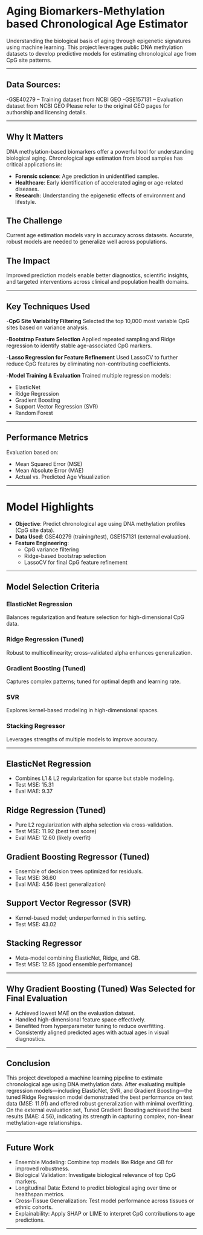 # Aging Biomarkers-Methylation based Chronological Age Estimator
Understanding the biological basis of aging through epigenetic signatures using machine learning. This project leverages public DNA methylation datasets to develop predictive models for estimating chronological age from CpG site patterns.

---

## Data Sources:

-GSE40279 – Training dataset from NCBI GEO
-GSE157131 – Evaluation dataset from NCBI GEO
Please refer to the original GEO pages for authorship and licensing details.

---

## Why It Matters
DNA methylation-based biomarkers offer a powerful tool for understanding biological aging. Chronological age estimation from blood samples has critical applications in:
  - **Forensic science**: Age prediction in unidentified samples.
  - **Healthcare**: Early identification of accelerated aging or age-related diseases.
  - **Research**: Understanding the epigenetic effects of environment and lifestyle.

## The Challenge
  Current age estimation models vary in accuracy across datasets.
  Accurate, robust models are needed to generalize well across populations.

## The Impact
Improved prediction models enable better diagnostics, scientific insights, and targeted interventions across clinical and population health domains.

---

## Key Techniques Used
-**CpG Site Variability Filtering**
Selected the top 10,000 most variable CpG sites based on variance analysis.

-**Bootstrap Feature Selection**
Applied repeated sampling and Ridge regression to identify stable age-associated CpG markers.

-**Lasso Regression for Feature Refinement**
Used LassoCV to further reduce CpG features by eliminating non-contributing coefficients.

-**Model Training & Evaluation**
Trained multiple regression models:
- ElasticNet
- Ridge Regression
- Gradient Boosting
- Support Vector Regression (SVR)
- Random Forest

---

## Performance Metrics
Evaluation based on:
- Mean Squared Error (MSE)
- Mean Absolute Error (MAE)
- Actual vs. Predicted Age Visualization

---

# Model Highlights 

- **Objective**: Predict chronological age using DNA methylation profiles (CpG site data).
- **Data Used**: GSE40279 (training/test), GSE157131 (external evaluation).
- **Feature Engineering**:
  - CpG variance filtering
  - Ridge-based bootstrap selection
  - LassoCV for final CpG feature refinement

---

## Model Selection Criteria

### **ElasticNet Regression**
Balances regularization and feature selection for high-dimensional CpG data.

### **Ridge Regression (Tuned)**
Robust to multicollinearity; cross-validated alpha enhances generalization.

### **Gradient Boosting (Tuned)**
Captures complex patterns; tuned for optimal depth and learning rate.

### **SVR**
Explores kernel-based modeling in high-dimensional spaces.

### **Stacking Regressor**
Leverages strengths of multiple models to improve accuracy.

---

## ElasticNet Regression
- Combines L1 & L2 regularization for sparse but stable modeling.
- Test MSE: 15.31
- Eval MAE: 9.37

## Ridge Regression (Tuned)
- Pure L2 regularization with alpha selection via cross-validation.
- Test MSE: 11.92 (best test score)
- Eval MAE: 12.60 (likely overfit)

## Gradient Boosting Regressor (Tuned)
- Ensemble of decision trees optimized for residuals.
- Test MSE: 36.60
- Eval MAE: 4.56 (best generalization)

## Support Vector Regressor (SVR)
- Kernel-based model; underperformed in this setting.
- Test MSE: 43.02

## Stacking Regressor 
- Meta-model combining ElasticNet, Ridge, and GB.
- Test MSE: 12.85 (good ensemble performance)

---

## Why Gradient Boosting (Tuned) Was Selected for Final Evaluation
- Achieved lowest MAE on the evaluation dataset.
- Handled high-dimensional feature space effectively.
- Benefited from hyperparameter tuning to reduce overfitting.
- Consistently aligned predicted ages with actual ages in visual diagnostics.
  
---

## Conclusion
This project developed a machine learning pipeline to estimate chronological age using DNA methylation data. After evaluating multiple regression models—including ElasticNet, SVR, and Gradient Boosting—the tuned Ridge Regression model demonstrated the best performance on test data (MSE: 11.91) and offered robust generalization with minimal overfitting. On the external evaluation set, Tuned Gradient Boosting achieved the best results (MAE: 4.56), indicating its strength in capturing complex, non-linear methylation-age relationships.  

---

## Future Work
- Ensemble Modeling: Combine top models like Ridge and GB for improved robustness.
- Biological Validation: Investigate biological relevance of top CpG markers.
- Longitudinal Data: Extend to predict biological aging over time or healthspan metrics.
- Cross-Tissue Generalization: Test model performance across tissues or ethnic cohorts.
- Explainability: Apply SHAP or LIME to interpret CpG contributions to age predictions.

---
